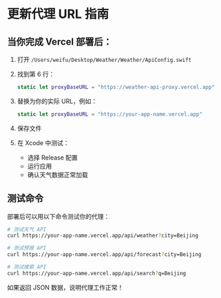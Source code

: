 # 更新代理 URL 指南

## 当你完成 Vercel 部署后：

1. 打开 `/Users/weifu/Desktop/Weather/Weather/ApiConfig.swift`

2. 找到第 6 行：
   ```swift
   static let proxyBaseURL = "https://weather-api-proxy.vercel.app"
   ```

3. 替换为你的实际 URL，例如：
   ```swift
   static let proxyBaseURL = "https://your-app-name.vercel.app"
   ```

4. 保存文件

5. 在 Xcode 中测试：
   - 选择 Release 配置
   - 运行应用
   - 确认天气数据正常加载

## 测试命令

部署后可以用以下命令测试你的代理：

```bash
# 测试天气 API
curl https://your-app-name.vercel.app/api/weather?city=Beijing

# 测试预报 API  
curl https://your-app-name.vercel.app/api/forecast?city=Beijing

# 测试搜索 API
curl https://your-app-name.vercel.app/api/search?q=Beijing
```

如果返回 JSON 数据，说明代理工作正常！